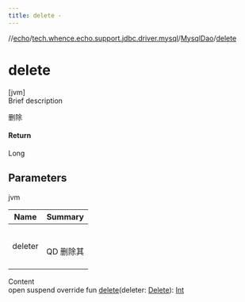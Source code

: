 ```yaml
---
title: delete -
---
```

//[echo](../../index.md)/[tech.whence.echo.support.jdbc.driver.mysql](../index.md)/[MysqlDao](index.md)/[delete](delete.md)



# delete  
[jvm]  
Brief description  


删除



#### Return  


Long



## Parameters  
  
jvm  
  
|  Name|  Summary| 
|---|---|
| deleter| <br><br>QD 删除其<br><br>
  
  
Content  
open suspend override fun [delete](delete.md)(deleter: [Delete](../../tech.whence.echo.support.jdbc.driver.mysql.querier/-delete/index.md)): [Int](https://kotlinlang.org/api/latest/jvm/stdlib/kotlin/-int/index.html)  



